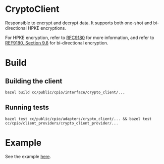 # CryptoClient

Responsible to encrypt and decrypt data. It supports both one-shot and bi-directional HPKE encryptions.

For HPKE encryption, refer to [RFC9180](https://www.rfc-editor.org/rfc/rfc9180.html) for more information, and refer to [REF9180, Section 9.8](https://www.rfc-editor.org/rfc/rfc9180.html#section-9.8) for bi-directional encryption.

# Build

## Building the client

    bazel build cc/public/cpio/interface/crypto_client/...

## Running tests

    bazel test cc/public/cpio/adapters/crypto_client/... && bazel test cc/cpio/client_providers/crypto_client_provider/...

# Example

See the example [here](/cc/public/cpio/examples/crypto_client_test.cc).
